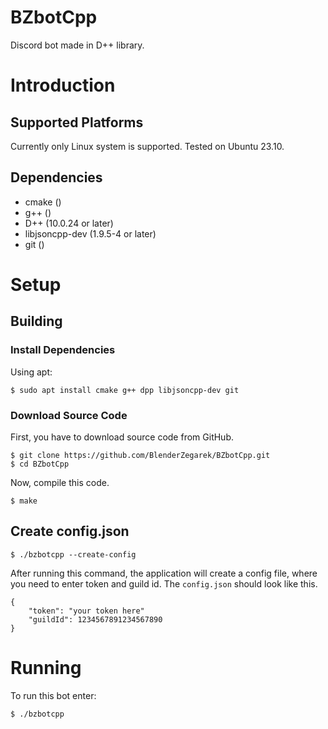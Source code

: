 # BZbotCpp
Discord bot made in D++ library.

# Introduction

## Supported Platforms

Currently only Linux system is supported. Tested on Ubuntu 23.10.

## Dependencies

- cmake ()
- g++ ()
- D++ (10.0.24 or later)
- libjsoncpp-dev (1.9.5-4 or later)
- git ()

# Setup

## Building

### Install Dependencies

Using apt:

```
$ sudo apt install cmake g++ dpp libjsoncpp-dev git
```

### Download Source Code

First, you have to download source code from GitHub.
```
$ git clone https://github.com/BlenderZegarek/BZbotCpp.git
$ cd BZbotCpp
```

Now, compile this code.
```
$ make
```

## Create config.json

```
$ ./bzbotcpp --create-config
```

After running this command, the application will create a config file, where you need to enter token and guild id.
The `config.json` should look like this.

```
{
    "token": "your token here"
    "guildId": 1234567891234567890
}
```

# Running
To run this bot enter:
```
$ ./bzbotcpp
```